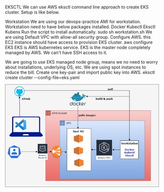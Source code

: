 EKSCTL
We can use AWS eksctl command line approach to create EKS cluster. Setup is like below.

Workstation
We are using our devops-practice AMI for workstation.
Workstation need to have below packages installed.
Docker
Kubectl
Eksctl
Kubens Run the script to install automatically.
sudo sh workstation.sh
We are using Default VPC with allow-all security group.
Configure AWS. this EC2 instance should have access to provision EKS cluster.
aws configure
EKS
EKS is AWS kubernetes service. EKS is the master node completely managed by AWS. We can't have SSH access to it.

We are going to use EKS managed node group, means we no need to worry about installations, underlying OS, etc.
We are using spot instances to reduce the bill.
Create one key-pair and import public key into AWS.
eksctl create cluster --config-file=eks.yaml

![alt text](./images/image.png)